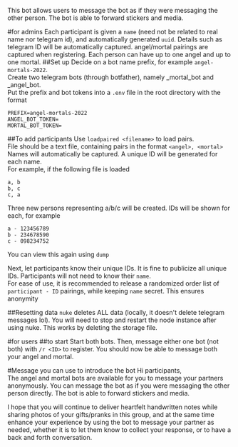 This bot allows users to message the bot as if they were messaging the other person. The bot is able to forward stickers and media.

#for admins
Each participant is given a `name` (need not be related to real name nor telegram id), and automatically generated `uuid`. Details such as telegram ID will be automatically captured. angel/mortal pairings are captured when registering. Each person can have up to one angel and up to one mortal.
##Set up
Decide on a bot name prefix, for example `angel-mortals-2022`.  
Create two telegram bots (through botfather), namely <prefix>_mortal_bot and <prefix>_angel_bot.  
Put the prefix and bot tokens into a `.env` file in the root directory with the format
```
PREFIX=angel-mortals-2022
ANGEL_BOT_TOKEN=
MORTAL_BOT_TOKEN=
```

##To add participants
Use `loadpaired <filename>` to load pairs.  
File should be a text file, containing pairs in the format `<angel>, <mortal>`  
Names will automatically be captured. A unique ID will be generated for each name.  
For example, if the following file is loaded
```
a, b
b, c
c, a
```
Three new persons representing a/b/c will be created. IDs will be shown for each, for example
```
a - 123456789
b - 234678590
c - 098234752
```
You can view this again using `dump`  

Next, let participants know their unique IDs. It is fine to publicize all unique IDs. Participants will not need to know their `name`.  
For ease of use, it is recommended to release a randomized order list of `participant - ID` pairings, while keeping `name` secret. This ensures anonymity  

##Resetting data
`nuke` deletes ALL data (locally, it doesn't delete telegram messages lol). You will need to stop and restart the node instance after using nuke. This works by deleting the storage file.


#for users
##to start
Start both bots. Then, message either one bot (not both) with `/r <ID>` to register. You should now be able to message both your angel and mortal.

#Message you can use to introduce the bot
Hi participants,  
The angel and mortal bots are available for you to message your partners anonymously. You can message the bot as if you were messaging the other person directly. The bot is able to forward stickers and media.  

I hope that you will continue to deliver heartfelt handwritten notes while sharing photos of your gifts/pranks in this group, and at the same time enhance your experience by using the bot to message your partner as needed, whether it is to let them know to collect your response, or to have a back and forth conversation.